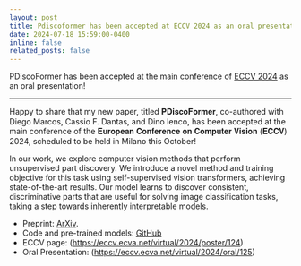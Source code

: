 ```yaml
---
layout: post
title: Pdiscoformer has been accepted at ECCV 2024 as an oral presentation!
date: 2024-07-18 15:59:00-0400
inline: false
related_posts: false
---
```


PDiscoFormer has been accepted at the main conference of [ECCV 2024](https://eccv.ecva.net/virtual/2024/index.html) as an oral presentation!

---

Happy to share that my new paper, titled 𝐏𝐃𝐢𝐬𝐜𝐨𝐅𝐨𝐫𝐦𝐞𝐫, co-authored with Diego Marcos, Cassio F. Dantas, and Dino Ienco, has been accepted at the main conference of the 𝐄𝐮𝐫𝐨𝐩𝐞𝐚𝐧 𝐂𝐨𝐧𝐟𝐞𝐫𝐞𝐧𝐜𝐞 𝐨𝐧 𝐂𝐨𝐦𝐩𝐮𝐭𝐞𝐫 𝐕𝐢𝐬𝐢𝐨𝐧 (𝐄𝐂𝐂𝐕) 2024, scheduled to be held in Milano this October!

In our work, we explore computer vision methods that perform unsupervised part discovery. We introduce a novel method and training objective for this task using self-supervised vision transformers, achieving state-of-the-art results. Our model learns to discover consistent, discriminative parts that are useful for solving image classification tasks, taking a step towards inherently interpretable models.

- Preprint: [ArXiv](https://arxiv.org/abs/2407.04538).
- Code and pre-trained models: [GitHub](https://github.com/ananthu-aniraj/pdiscoformer)
- ECCV page: (https://eccv.ecva.net/virtual/2024/poster/124)
- Oral Presentation: (https://eccv.ecva.net/virtual/2024/oral/125)
